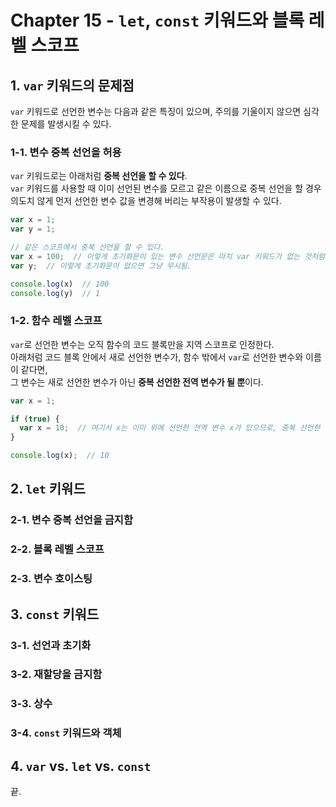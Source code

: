 # Chapter 15 - `let`, `const` 키워드와 블록 레벨 스코프

## 1. `var` 키워드의 문제점
`var` 키워드로 선언한 변수는 다음과 같은 특징이 있으며, 주의를 기울이지 않으면 심각한 문제를 발생시킬 수 있다.

### 1-1. 변수 중복 선언을 허용
`var` 키워드로는 아래처럼 **중복 선언을 할 수 있다**.<br>
`var` 키워드를 사용할 때 이미 선언된 변수를 모르고 같은 이름으로 중복 선언을 할 경우<br>
의도치 않게 먼저 선언한 변수 값을 변경해 버리는 부작용이 발생할 수 있다.
```javascript
var x = 1;
var y = 1;

// 같은 스코프에서 중복 선언을 할 수 있다.
var x = 100;  // 이렇게 초기화문이 있는 변수 선언문은 마치 var 키워드가 없는 것처럼 동작한다.
var y;  // 이렇게 초기화문이 없으면 그냥 무시됨.

console.log(x)  // 100
console.log(y)  // 1
```

### 1-2. 함수 레벨 스코프
`var`로 선언한 변수는 오직 함수의 코드 블록만을 지역 스코프로 인정한다.<br>
아래처럼 코드 블록 안에서 새로 선언한 변수가, 함수 밖에서 `var`로 선언한 변수와 이름이 같다면,<br>
그 변수는 새로 선언한 변수가 아닌 **중복 선언한 전역 변수가 될 뿐**이다.
```javascript
var x = 1;

if (true) {
  var x = 10;  // 여기서 x는 이미 위에 선언한 전역 변수 x가 있으므로, 중복 선언한
}

console.log(x);  // 10
```

## 2. `let` 키워드
### 2-1. 변수 중복 선언을 금지함
### 2-2. 블록 레벨 스코프
### 2-3. 변수 호이스팅

## 3. `const` 키워드
### 3-1. 선언과 초기화
### 3-2. 재할당을 금지함
### 3-3. 상수
### 3-4. `const` 키워드와 객체

## 4. `var` vs. `let` vs. `const`


끝.
